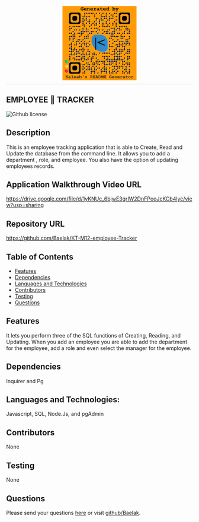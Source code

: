 
  <div style="display: flex; justify-content: center; border-bottom: 1px solid #ddd; padding-bottom: 10px; margin-bottom: 20px;">
  <img src="./Main/generatedQR.png" alt="Logo" style="max-height: 200px; max-width: 200px;">
</div>
   
## EMPLOYEE 📎 TRACKER

![Github license](https://img.shields.io/badge/license-ISC-green.svg)

## Description
This is an employee tracking application that is able to Create, Read and Update the database from the command line. It allows you to add a department , role, and employee. You also have the  option of updating employees records.

## Application Walkthrough Video URL
https://drive.google.com/file/d/1yKNUc_6bjwE3grIW2DnFPooJcKCb4lyc/view?usp=sharing

## Repository URL
https://github.com/Baelak/KT-M12-employee-Tracker

## Table of Contents

* [Features](#features)
* [Dependencies](#dependencies)
* [Languages and Technologies](#languages-and-technologies)
* [Contributors](#contributors)
* [Testing](#testing)
* [Questions](#questions)

## Features
It lets you perform three of the SQL functions of Creating, Reading, and Updating. When you add an employee you are able to add the department for the employee, add a role and even select the manager for the employee.

## Dependencies
Inquirer and Pg

## Languages and Technologies:
Javascript, SQL, Node.Js, and pgAdmin

## Contributors
None

## Testing
None

## Questions
Please send your questions [here](mailto:?subject=[GitHub]%20Dev%20Connect) or visit [github/Baelak](https://github.com/Baelak).
